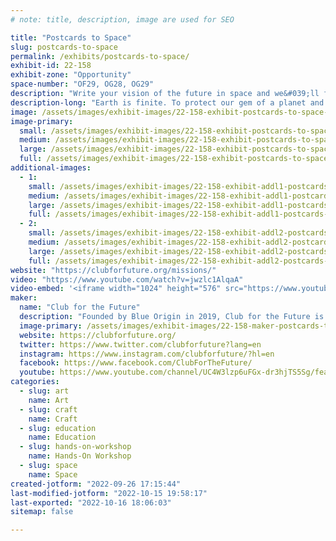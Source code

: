 ```yaml
---
# note: title, description, image are used for SEO

title: "Postcards to Space"
slug: postcards-to-space
permalink: /exhibits/postcards-to-space/
exhibit-id: 22-158
exhibit-zone: "Opportunity"
space-number: "OF29, OG28, OG29"
description: "Write your vision of the future in space and we&#039;ll fly it on a rocket and send back to you."
description-long: "Earth is finite. To protect our gem of a planet and enable a future of abundance and growth, Earth needs space. Write or draw your vision on a postcard for what you think the future of life in space will look like—or any other message you’d like to send to space. Send your postcard to Club for the Future, we&#039;ll launch it to space and back on a New Shepard rocket, and return it to you stamped Flown to Space. Send us as many postcards as you&#039;d like—we&#039;ll fly them all."
image: /assets/images/exhibit-images/22-158-exhibit-postcards-to-space-blueorigin-bluemoon-landerandcftf-large.jpg
image-primary: 
  small: /assets/images/exhibit-images/22-158-exhibit-postcards-to-space-blueorigin-bluemoon-landerandcftf-small.jpg
  medium: /assets/images/exhibit-images/22-158-exhibit-postcards-to-space-blueorigin-bluemoon-landerandcftf-medium.jpg
  large: /assets/images/exhibit-images/22-158-exhibit-postcards-to-space-blueorigin-bluemoon-landerandcftf-large.jpg
  full: /assets/images/exhibit-images/22-158-exhibit-postcards-to-space-blueorigin-bluemoon-landerandcftf-full.jpg
additional-images: 
  - 1:
    small: /assets/images/exhibit-images/22-158-exhibit-addl1-postcards-to-space-ehumbyswoaai3l1-small.jpg
    medium: /assets/images/exhibit-images/22-158-exhibit-addl1-postcards-to-space-ehumbyswoaai3l1-medium.jpg
    large: /assets/images/exhibit-images/22-158-exhibit-addl1-postcards-to-space-ehumbyswoaai3l1-large.jpg
    full: /assets/images/exhibit-images/22-158-exhibit-addl1-postcards-to-space-ehumbyswoaai3l1-full.jpg
  - 2:
    small: /assets/images/exhibit-images/22-158-exhibit-addl2-postcards-to-space-club-postcard-processing-small.jpg
    medium: /assets/images/exhibit-images/22-158-exhibit-addl2-postcards-to-space-club-postcard-processing-medium.jpg
    large: /assets/images/exhibit-images/22-158-exhibit-addl2-postcards-to-space-club-postcard-processing-large.jpg
    full: /assets/images/exhibit-images/22-158-exhibit-addl2-postcards-to-space-club-postcard-processing-full.jpg
website: "https://clubforfuture.org/missions/"
video: "https://www.youtube.com/watch?v=jwzlc1AlqaA"
video-embed: '<iframe width="1024" height="576" src="https://www.youtube.com/embed/jwzlc1AlqaA?feature=oembed" frameborder="0" allow="accelerometer; autoplay; clipboard-write; encrypted-media; gyroscope; picture-in-picture" allowfullscreen title="Vision for Club for the Future"></iframe>'
maker: 
  name: "Club for the Future"
  description: "Founded by Blue Origin in 2019, Club for the Future is a foundation whose mission is to inspire future generations to pursue careers in STEM and to help invent the future of life in space. The Club and its collaborators are doing this through Postcards to Space, space-focused curriculum, and access to space on Blue Origin’s rockets."
  image-primary: /assets/images/exhibit-images/22-158-maker-postcards-to-space-cftf-banner-medium.jpg
  website: https://clubforfuture.org/
  twitter: https://www.twitter.com/clubforfuture?lang=en
  instagram: https://www.instagram.com/clubforfuture/?hl=en
  facebook: https://www.facebook.com/ClubForTheFuture/
  youtube: https://www.youtube.com/channel/UC4W3lzp6uFGx-dr3hjTS5Sg/featured?app=desktop
categories: 
  - slug: art
    name: Art
  - slug: craft
    name: Craft
  - slug: education
    name: Education
  - slug: hands-on-workshop
    name: Hands-On Workshop
  - slug: space
    name: Space
created-jotform: "2022-09-26 17:15:44"
last-modified-jotform: "2022-10-15 19:58:17"
last-exported: "2022-10-16 18:06:03"
sitemap: false

---
```

